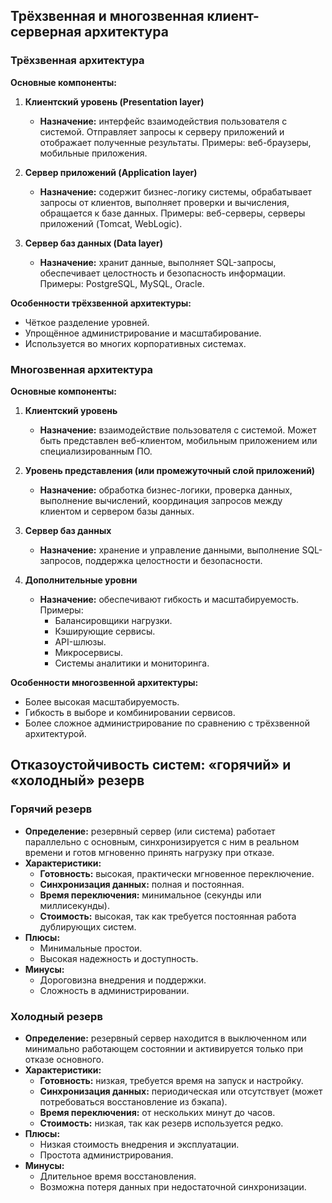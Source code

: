 ## Трёхзвенная и многозвенная клиент-серверная архитектура

### Трёхзвенная архитектура

**Основные компоненты:**

1. **Клиентский уровень (Presentation layer)**
   - **Назначение:** интерфейс взаимодействия пользователя с системой. Отправляет запросы к серверу приложений и отображает полученные результаты. Примеры: веб-браузеры, мобильные приложения.

2. **Сервер приложений (Application layer)**
   - **Назначение:** содержит бизнес-логику системы, обрабатывает запросы от клиентов, выполняет проверки и вычисления, обращается к базе данных. Примеры: веб-серверы, серверы приложений (Tomcat, WebLogic).

3. **Сервер баз данных (Data layer)**
   - **Назначение:** хранит данные, выполняет SQL-запросы, обеспечивает целостность и безопасность информации. Примеры: PostgreSQL, MySQL, Oracle.

**Особенности трёхзвенной архитектуры:**
- Чёткое разделение уровней.
- Упрощённое администрирование и масштабирование.
- Используется во многих корпоративных системах.

### Многозвенная архитектура

**Основные компоненты:**

1. **Клиентский уровень**
   - **Назначение:** взаимодействие пользователя с системой. Может быть представлен веб-клиентом, мобильным приложением или специализированным ПО.

2. **Уровень представления (или промежуточный слой приложений)**
   - **Назначение:** обработка бизнес-логики, проверка данных, выполнение вычислений, координация запросов между клиентом и сервером базы данных.

3. **Сервер баз данных**
   - **Назначение:** хранение и управление данными, выполнение SQL-запросов, поддержка целостности и безопасности.

4. **Дополнительные уровни**
   - **Назначение:** обеспечивают гибкость и масштабируемость. Примеры:
     - Балансировщики нагрузки.
     - Кэширующие сервисы.
     - API-шлюзы.
     - Микросервисы.
     - Системы аналитики и мониторинга.

**Особенности многозвенной архитектуры:**
- Более высокая масштабируемость.
- Гибкость в выборе и комбинировании сервисов.
- Более сложное администрирование по сравнению с трёхзвенной архитектурой.

## Отказоустойчивость систем: «горячий» и «холодный» резерв

### Горячий резерв

- **Определение:** резервный сервер (или система) работает параллельно с основным, синхронизируется с ним в реальном времени и готов мгновенно принять нагрузку при отказе.
- **Характеристики:**
  - **Готовность:** высокая, практически мгновенное переключение.
  - **Синхронизация данных:** полная и постоянная.
  - **Время переключения:** минимальное (секунды или миллисекунды).
  - **Стоимость:** высокая, так как требуется постоянная работа дублирующих систем.
- **Плюсы:**
  - Минимальные простои.
  - Высокая надежность и доступность.
- **Минусы:**
  - Дороговизна внедрения и поддержки.
  - Сложность в администрировании.

### Холодный резерв

- **Определение:** резервный сервер находится в выключенном или минимально работающем состоянии и активируется только при отказе основного.
- **Характеристики:**
  - **Готовность:** низкая, требуется время на запуск и настройку.
  - **Синхронизация данных:** периодическая или отсутствует (может потребоваться восстановление из бэкапа).
  - **Время переключения:** от нескольких минут до часов.
  - **Стоимость:** низкая, так как резерв используется редко.
- **Плюсы:**
  - Низкая стоимость внедрения и эксплуатации.
  - Простота администрирования.
- **Минусы:**
  - Длительное время восстановления.
  - Возможна потеря данных при недостаточной синхронизации.
